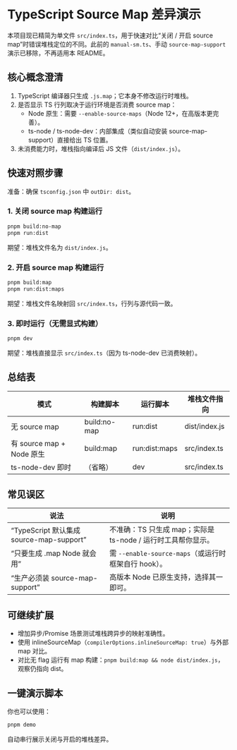 # TypeScript Source Map 差异演示

本项目现已精简为单文件 `src/index.ts`，用于快速对比“关闭 / 开启 source map”时错误堆栈定位的不同。此前的 `manual-sm.ts`、手动 `source-map-support` 演示已移除，不再适用本 README。

## 核心概念澄清

1. TypeScript 编译器只生成 `.js.map`；它本身不修改运行时堆栈。
2. 是否显示 TS 行列取决于运行环境是否消费 source map：
   - Node 原生：需要 `--enable-source-maps`（Node 12+，在高版本更完善）。
   - ts-node / ts-node-dev：内部集成（类似自动安装 source-map-support）直接给出 TS 位置。
3. 未消费能力时，堆栈指向编译后 JS 文件（`dist/index.js`）。

## 快速对照步骤

准备：确保 `tsconfig.json` 中 `outDir: dist`。

### 1. 关闭 source map 构建运行

```bash
pnpm build:no-map
pnpm run:dist
```

期望：堆栈文件名为 `dist/index.js`。

### 2. 开启 source map 构建运行

```bash
pnpm build:map
pnpm run:dist:maps
```

期望：堆栈文件名映射回 `src/index.ts`，行列与源代码一致。

### 3. 即时运行（无需显式构建）

```bash
pnpm dev
```

期望：堆栈直接显示 `src/index.ts`（因为 ts-node-dev 已消费映射）。

## 总结表

| 模式                      | 构建脚本     | 运行脚本      | 堆栈文件指向  |
| ------------------------- | ------------ | ------------- | ------------- |
| 无 source map             | build:no-map | run:dist      | dist/index.js |
| 有 source map + Node 原生 | build:map    | run:dist:maps | src/index.ts  |
| ts-node-dev 即时          | （省略）     | dev           | src/index.ts  |

## 常见误区

| 说法 | 说明 |
| --- | --- |
| “TypeScript 默认集成 source-map-support” | 不准确：TS 只生成 map；实际是 ts-node / 运行时工具帮你显示。 |
| “只要生成 .map Node 就会用” | 需 `--enable-source-maps`（或运行时框架自行 hook）。 |
| “生产必须装 source-map-support” | 高版本 Node 已原生支持，选择其一即可。 |

## 可继续扩展

- 增加异步/Promise 场景测试堆栈跨异步的映射准确性。
- 使用 inlineSourceMap（`compilerOptions.inlineSourceMap: true`）与外部 map 对比。
- 对比无 flag 运行有 map 构建：`pnpm build:map && node dist/index.js`，观察仍指向 dist。

## 一键演示脚本

你也可以使用：

```bash
pnpm demo
```

自动串行展示关闭与开启的堆栈差异。
